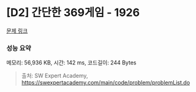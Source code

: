 # [D2] 간단한 369게임 - 1926 

[문제 링크](https://swexpertacademy.com/main/code/problem/problemDetail.do?contestProbId=AV5PTeo6AHUDFAUq) 

### 성능 요약

메모리: 56,936 KB, 시간: 142 ms, 코드길이: 244 Bytes



> 출처: SW Expert Academy, https://swexpertacademy.com/main/code/problem/problemList.do